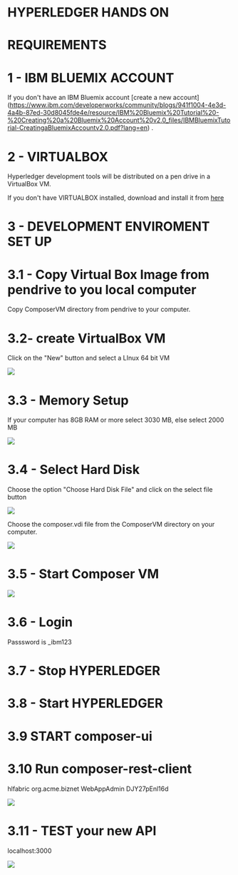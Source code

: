 # HYPERLEDGER HANDS ON 

# REQUIREMENTS 

# 1 - IBM BLUEMIX ACCOUNT

If you don't have an IBM Bluemix account [create a new account] (https://www.ibm.com/developerworks/community/blogs/941f1004-4e3d-4a4b-87ed-30d8045fde4e/resource/IBM%20Bluemix%20Tutorial%20-%20Creating%20a%20Bluemix%20Account%20v2.0_files/IBMBluemixTutorial-CreatingaBluemixAccountv2.0.pdf?lang=en) . 

# 2 - VIRTUALBOX

Hyperledger development tools will be distributed on a pen drive in a VirtualBox VM. 

If you don't have VIRTUALBOX installed, download and install it from [here](https://www.virtualbox.org/wiki/Downloads) 


# 3 - DEVELOPMENT ENVIROMENT SET UP 


# 3.1 - Copy Virtual Box Image from pendrive to you local computer

Copy ComposerVM directory from pendrive to your computer.

# 3.2- create VirtualBox VM

Click on the "New" button and select a LInux 64 bit VM

![](https://raw.githubusercontent.com/plucena/hyperledger/master/virtualbox/con1.png)


# 3.3 - Memory Setup

If your computer has 8GB RAM or more select 3030 MB, else select 2000 MB 

![](https://raw.githubusercontent.com/plucena/hyperledger/master/virtualbox/con2.png)


# 3.4 - Select Hard Disk

Choose the option "Choose Hard Disk File" and click on the select file button

![](https://raw.githubusercontent.com/plucena/hyperledger/master/virtualbox/con3.png)

Choose the composer.vdi file from the ComposerVM directory on your computer.

![](https://raw.githubusercontent.com/plucena/hyperledger/master/virtualbox/con4.png)

# 3.5 - Start Composer VM

![](https://raw.githubusercontent.com/plucena/hyperledger/master/virtualbox/con5.png)

# 3.6 - Login

Passsword is  _ibm123

# 3.7 - Stop HYPERLEDGER

# 3.8 - Start HYPERLEDGER

# 3.9  START composer-ui

# 3.10 Run  composer-rest-client

hlfabric
org.acme.biznet
WebAppAdmin
DJY27pEnl16d

![](https://raw.githubusercontent.com/plucena/fabric-composer-install/master/con7.png)

# 3.11 - TEST your new API

localhost:3000

![](https://raw.githubusercontent.com/plucena/fabric-composer-install/master/con9.png)



